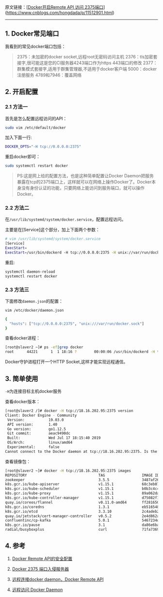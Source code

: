 原文链接：[[Docker开启Remote API 访问 2375端口](https://www.cnblogs.com/hongdada/p/11512901.html)](https://www.cnblogs.com/hongdada/p/11512901.html)

---

## 1. Docker常见端口

我看到的常见docker端口包括：

> 2375：未加密的docker socket,远程root无密码访问主机
> 2376：tls加密套接字,很可能这是您的CI服务器4243端口作为https 443端口的修改
> 2377：群集模式套接字,适用于群集管理器,不适用于docker客户端
> 5000：docker注册服务
> 4789和7946：覆盖网络

## 2. 开启配置

### 2.1 方法一

首先是怎么配置远程访问的API：

```bash
sudo vim /etc/default/docker
```

加入下面一行:

```bash
DOCKER_OPTS="-H tcp://0.0.0.0:2375"
```

重启docker即可：

```bash
sudo systemctl restart docker
```

> PS:这是网上给的配置方法，也是这种简单配置让Docker Daemon把服务暴露在tcp的2375端口上，这样就可以在网络上操作Docker了。Docker本身没有身份认证的功能，只要网络上能访问到服务端口，就可以操作Docker。

### 2.2 方法二

在`/usr/lib/systemd/system/docker.service`，配置远程访问。

主要是在[Service]这个部分，加上下面两个参数：

```bash
# vim /usr/lib/systemd/system/docker.service
[Service]
ExecStart=
ExecStart=/usr/bin/dockerd -H tcp://0.0.0.0:2375 -H unix://var/run/docker.sock
```

重启:

```bash
systemctl daemon-reload
systemctl restart docker
```

### 2.3 方法三

下面修改`daemon.json`的配置：

```bash
vim /etc/docker/daemon.json

{
  "hosts": ["tcp://0.0.0.0:2375", "unix:///var/run/docker.sock"]
}
```

查看docker进程：

```bash
[root@slaver2 ~]# ps -ef|grep docker
root      44221      1  1 18:16 ?        00:00:06 /usr/bin/dockerd -H tcp://0.0.0.0:2375 -H unix://var/run/docker.sock
```

Docker守护进程打开一个HTTP Socket,这样才能实现远程通信。

## 3. 简单使用

`-H`为连接目标主机docker服务

查看docker版本：

```bash
[root@slaver2 /]# docker -H tcp://18.16.202.95:2375 version
Client: Docker Engine - Community
 Version:           19.03.0
 API version:       1.40
 Go version:        go1.12.5
 Git commit:        aeac9490dc
 Built:             Wed Jul 17 18:15:40 2019
 OS/Arch:           linux/amd64
 Experimental:      false
Cannot connect to the Docker daemon at tcp://18.16.202.95:2375. Is the docker daemon running?
```

查看镜像包：

```bash
[root@slaver2 ~]# docker -H tcp://18.16.202.95:2375 images
REPOSITORY                                 TAG                 IMAGE ID            CREATED             SIZE
zookeeper                                  3.5.5               3487af26dee9        4 weeks ago         225MB
k8s.gcr.io/kube-apiserver                  v1.15.1             68c3eb07bfc3        8 weeks ago         207MB
k8s.gcr.io/kube-scheduler                  v1.15.1             b0b3c4c404da        8 weeks ago         81.1MB
k8s.gcr.io/kube-proxy                      v1.15.1             89a062da739d        8 weeks ago         82.4MB
k8s.gcr.io/kube-controller-manager         v1.15.1             d75082f1d121        8 weeks ago         159MB
quay.io/coreos/flannel                     v0.11.0-amd64       ff281650a721        7 months ago        52.6MB
k8s.gcr.io/coredns                         1.3.1               eb516548c180        8 months ago        40.3MB
k8s.gcr.io/etcd                            3.3.10              2c4adeb21b4f        9 months ago        258MB
quay.io/jetstack/cert-manager-controller   v0.5.2              2e4d862afebb        9 months ago        47.3MB
confluentinc/cp-kafka                      5.0.1               5467234daea9        10 months ago       557MB
k8s.gcr.io/pause                           3.1                 da86e6ba6ca1        21 months ago       742kB
radial/busyboxplus                         curl                71fa7369f437        4 years ago         4.23MB
```

## 4. 参考

1. [Docker Remote API的安全配置](https://p0sec.net/index.php/archives/115/)

2. [Docker 2375 端口入侵服务器](http://www.dockerinfo.net/1416.html)

3. [远程连接docker daemon，Docker Remote API](https://deepzz.com/post/dockerd-and-docker-remote-api.html)

4. [远程访问 Docker Daemon](https://blog.csdn.net/cao0507/article/details/83043485)

